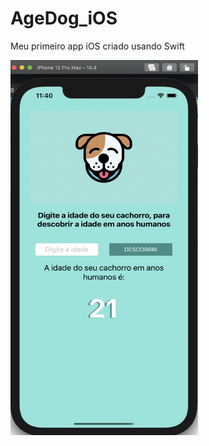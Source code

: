 # AgeDog_iOS
Meu primeiro app iOS criado usando Swift

<img src="https://github.com/jeff77araujo/AgeDog_iOS/blob/main/AgeDogs.png" height=600 width=300 />
